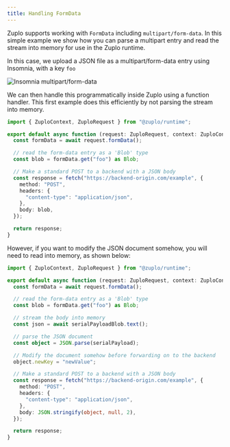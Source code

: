 ```yaml
---
title: Handling FormData
---
```


Zuplo supports working with `FormData` including `multipart/form-data`. In this simple example we show how you can parse a multipart entry and read the stream into memory for use in the Zuplo runtime.

In this case, we upload a JSON file as a multipart/form-data entry using Insomnia, with a key `foo`

![Insomnia multipart/form-data](https://cdn.zuplo.com/assets/2d372851-af24-429b-8eeb-cb880589f30d.png)

We can then handle this programmatically inside Zuplo using a function handler. This first example does this efficiently by not parsing the stream into memory.

```ts
import { ZuploContext, ZuploRequest } from "@zuplo/runtime";

export default async function (request: ZuploRequest, context: ZuploContext) {
  const formData = await request.formData();

  // read the form-data entry as a 'Blob' type
  const blob = formData.get("foo") as Blob;

  // Make a standard POST to a backend with a JSON body
  const response = fetch("https://backend-origin.com/example", {
    method: "POST",
    headers: {
      "content-type": "application/json",
    },
    body: blob,
  });

  return response;
}
```

However, if you want to modify the JSON document somehow, you will need to read
into memory, as shown below:

```ts
import { ZuploContext, ZuploRequest } from "@zuplo/runtime";

export default async function (request: ZuploRequest, context: ZuploContext) {
  const formData = await request.formData();

  // read the form-data entry as a 'Blob' type
  const blob = formData.get("foo") as Blob;

  // stream the body into memory
  const json = await serialPayloadBlob.text();

  // parse the JSON document
  const object = JSON.parse(serialPayload);

  // Modify the document somehow before forwarding on to the backend
  object.newKey = "newValue";

  // Make a standard POST to a backend with a JSON body
  const response = fetch("https://backend-origin.com/example", {
    method: "POST",
    headers: {
      "content-type": "application/json",
    },
    body: JSON.stringify(object, null, 2),
  });

  return response;
}
```
